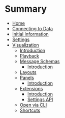 # Summary

- [Home](./home.md)
- [Connecting to Data](connecting-to-data.md)
- [Initial Information](./initial-information.md)
- [Settings](./settings.md)
- [Visualization]()
  - [Introduction](./visualization-introduction.md)
  - [Playback](./visualization-playback.md)
  - [Message Schemas]()
    - [Introduction](./visualization-message-schemas-introduction.md)
  - [Layouts](./visualization-layouts.md)
  - [Panels]()
    - [Introduction](./visualization-panels-introduction.md)
  - [Extensions]()
    - [Introduction](./visualization-extensions-introduction.md)
    - [Settings API](./visualization-extensions-settings-api.md)
  - [Open via CLI](./visualization-open-via-cli.md)
  - [Shortcuts](./visualization-shortcuts.md)
